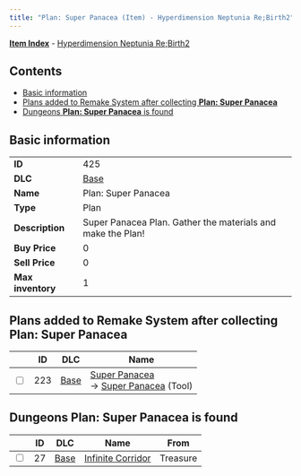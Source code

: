 ```yaml
---
title: "Plan: Super Panacea (Item) - Hyperdimension Neptunia Re;Birth2"
---
```


[**Item Index**](/neptunia/rb2/item/index.html) - [Hyperdimension Neptunia Re;Birth2](/neptunia/rb2)

## Contents

- [Basic information](#basic-information)
- [Plans added to Remake System after collecting **Plan: Super Panacea**](#plans-added-to-remake-system-after-collecting-plan-super-panacea)
- [Dungeons **Plan: Super Panacea** is found](#dungeons-plan-super-panacea-is-found)

## Basic information

|   |   |
| -- | -- |
| **ID** | 425 |
| **DLC** | [Base](/neptunia/rb2/dlc/0-base.html) |
| **Name** | Plan: Super Panacea |
| **Type** | Plan |
| **Description** | Super Panacea Plan. Gather the materials and make the Plan! |
| **Buy Price** | 0 |
| **Sell Price** | 0 |
| **Max inventory** | 1 |

## Plans added to Remake System after collecting **Plan: Super Panacea**

|    | ID | DLC | Name |
| -- | -- | --- | ---- |
| <input type="checkbox" id="rb2-remake-0-223" class="trackbox" /> | 223 | [Base](/neptunia/rb2/dlc/0-base.html) | [Super Panacea](/neptunia/rb2/remake/0-223-super-panacea.html)<br />→ [Super Panacea](/neptunia/rb2/item/0-28-super-panacea.html) (Tool) |

## Dungeons **Plan: Super Panacea** is found

|    | ID | DLC | Name | From |
| -- | -- | --- | ---- | ---- |
| <input type="checkbox" id="rb2-dungeon-0-27" class="trackbox" /> | 27 | [Base](/neptunia/rb2/dlc/0-base.html) | [Infinite Corridor](/neptunia/rb2/dungeon/0-27-infinite-corridor.html) | Treasure |